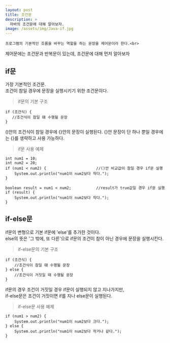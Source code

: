 ```yaml
---
layout: post
title: 조건문
description: >
  자바의 조건문에 대해 알아보자.
image: /assets/img/Java-if.jpg
---
```

    프로그램의 기본적인 흐름을 바꾸는 역할을 하는 문장을 제어문이라 한다.<br>
 제어문에는 조건문과 반복문이 있는데, 조건문에 대해 먼저 알아보자


## if문
 가장 기본적인 조건문. <br>
 조건이 참일 경우에 문장을 실행시키기 위한 조건문이다. <br>

 >if문의 기본 구조
 ~~~
if (조건식) {
    //조건식이 참일 떄 수행될 문장
}
~~~
()안의 조건식이 참일 경우에 {}안의 문장이 실행된다.
{}안 문장이 단 하나 뿐일 경우에는 {}를 생략하고 사용 가능하다.

>if문 사용 예제
~~~
int num1 = 10;
int num2 = 20;
if (num1 < num2) {                      //()안 비교값이 참일 경우 if문 실행
    System.out.println("num1이 num2보다 작다.");
}

boolean result = num1 < num2;           //result가 true값일 경우 if문 실행
if (result) {
    System.out.println("num1이 num2보다 작다.");
}
~~~

## if-else문
if문의 변형으로 기본 if문에 'else'를 추가한 것이다.<br>
else의 뜻은 '그 밖에, 또 다른'으로 if문의 조건이 참이 아닌 경우에 문장을 실행시킨다.<br>

>if-else문의 기본 구조
~~~
if (조건식) {
    //조건식이 참일 떄 수행될 문장
} else {
    //조건식이 거짓일 때 수행될 문장
}
~~~
if문의 경우 조건이 거짓일 경우 if문이 실행되지 않고 지나가지만,<br>
if-else문은 조건이 거짓이면 if를 지나 else문이 실행된다.


>if-else문 사용 예제
~~~
if (num1 > num2) {
	System.out.println("num1이 num2보다 크다.");
} else {
	System.out.println("num1이 num2보다 작거나 같다.");
}
~~~
